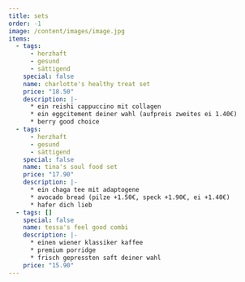 ```yaml
---
title: sets
order: -1
image: /content/images/image.jpg
items:
  - tags:
      - herzhaft
      - gesund
      - sättigend
    special: false
    name: charlotte's healthy treat set
    price: "18.50"
    description: |-
      * e﻿in reishi cappuccino mit collagen
      * e﻿in eggcitement deiner wahl (aufpreis zweites ei 1.40€)
      * berry good choice
  - tags:
      - herzhaft
      - gesund
      - sättigend
    special: false
    name: tina's soul food set
    price: "17.90"
    description: |-
      * e﻿in chaga tee mit adaptogene
      * a﻿vocado bread (pilze +1.50€, speck +1.90€, ei +1.40€)
      * h﻿afer dich lieb
  - tags: []
    special: false
    name: tessa's feel good combi
    description: |-
      * e﻿inen wiener klassiker kaffee
      * p﻿remium porridge
      * f﻿risch gepressten saft deiner wahl
    price: "15.90"
---
```

